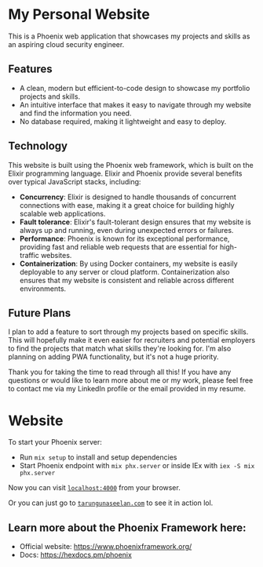 # My Personal Website

This is a Phoenix web application that showcases my projects and skills as an aspiring cloud security engineer.

## Features

- A clean, modern but efficient-to-code design to showcase my portfolio projects and skills.
- An intuitive interface that makes it easy to navigate through my website and find the information you need.
- No database required, making it lightweight and easy to deploy.

## Technology

This website is built using the Phoenix web framework, which is built on the Elixir programming language. Elixir and Phoenix provide several benefits over typical JavaScript stacks, including:

- **Concurrency**: Elixir is designed to handle thousands of concurrent connections with ease, making it a great choice for building highly scalable web applications.
- **Fault tolerance**: Elixir's fault-tolerant design ensures that my website is always up and running, even during unexpected errors or failures.
- **Performance**: Phoenix is known for its exceptional performance, providing fast and reliable web requests that are essential for high-traffic websites.
- **Containerization**: By using Docker containers, my website is easily deployable to any server or cloud platform. Containerization also ensures that my website is consistent and reliable across different environments.

## Future Plans

I plan to add a feature to sort through my projects based on specific skills. This will hopefully make it even easier for recruiters and potential employers to find the projects that match what skills they're looking for. I'm also planning on adding PWA functionality, but it's not a huge priority.

Thank you for taking the time to read through all this! If you have any questions or would like to learn more about me or my work, please feel free to contact me via my LinkedIn profile or the email provided in my resume.


# Website

To start your Phoenix server:

  * Run `mix setup` to install and setup dependencies
  * Start Phoenix endpoint with `mix phx.server` or inside IEx with `iex -S mix phx.server`

Now you can visit [`localhost:4000`](http://localhost:4000) from your browser.

Or you can just go to [`tarungunaseelan.com`](https://www.tarungunaseelan.com) to see it in action lol.

## Learn more about the Phoenix Framework here:

  * Official website: https://www.phoenixframework.org/
  * Docs: https://hexdocs.pm/phoenix
